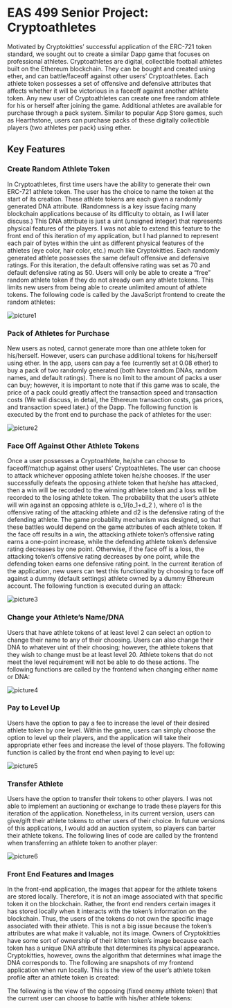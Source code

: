 # EAS 499 Senior Project: Cryptoathletes

Motivated by Cryptokitties’ successful application of the ERC-721 token standard, we sought out to create a similar Dapp game that focuses on professional athletes. Cryptoathletes are digital, collectible football athletes built on the Ethereum blockchain. They can be bought and created using ether, and can battle/faceoff against other users’ Cryptoathletes. Each athlete token possesses a set of offensive and defensive attributes that affects whether it will be victorious in a faceoff against another athlete token. Any new user of Cryptoathletes can create one free random athlete for his or herself after joining the game. Additional athletes are available for purchase through a pack system. Similar to popular App Store games, such as Hearthstone, users can purchase packs of these digitally collectible players (two athletes per pack) using ether. 

## Key Features 

### Create Random Athlete Token

In Cryptoathletes, first time users have the ability to generate their own ERC-721 athlete token. The user has the choice to name the token at the start of its creation. These athlete tokens are each given a randomly generated DNA attribute. (Randomness is a key issue facing many blockchain applications because of its difficulty to obtain, as I will later discuss.) This DNA attribute is just a uint (unsigned integer) that represents physical features of the players. I was not able to extend this feature to the front end of this iteration of my application, but I had planned to represent each pair of bytes within the uint as different physical features of the athletes (eye color, hair color, etc.) much like Cryptokitties. Each randomly generated athlete possesses the same default offensive and defensive ratings. For this iteration, the default offensive rating was set as 70 and default defensive rating as 50. Users will only be able to create a “free” random athlete token if they do not already own any athlete tokens. This limits new users from being able to create unlimited amount of athlete tokens. The following code is called by the JavaScript frontend to create the random athletes:

![picture1](https://user-images.githubusercontent.com/10999750/41308986-42239296-6e32-11e8-8fad-4f05e070d9a4.png)

### Pack of Athletes for Purchase

New users as noted, cannot generate more than one athlete token for his/herself. However, users can purchase additional tokens for his/herself using ether. In the app, users can pay a fee (currently set at 0.08 ether) to buy a pack of two randomly generated (both have random DNAs, random names, and default ratings). There is no limit to the amount of packs a user can buy; however, it is important to note that if this game was to scale, the price of a pack could greatly affect the transaction speed and transaction costs (We will discuss, in detail, the Ethereum transaction costs, gas prices, and transaction speed later.) of the Dapp. The following function is executed by the front end to purchase the pack of athletes for the user:

![picture2](https://user-images.githubusercontent.com/10999750/41309317-586db09e-6e33-11e8-9e31-c05cd68f1b9e.png)

### Face Off Against Other Athlete Tokens

Once a user possesses a Cryptoathlete, he/she can choose to faceoff/matchup against other users’ Cryptoathletes. The user can choose to attack whichever opposing athlete token he/she chooses. If the user successfully defeats the opposing athlete token that he/she has attacked, then a win will be recorded to the winning athlete token and a loss will be recorded to the losing athlete token. The probability that the user’s athlete will win against an opposing athlete is o_1/(o_1+d_2 ), where o1 is the offensive rating of the attacking athlete and d2 is the defensive rating of the defending athlete. The game probability mechanism was designed, so that these battles would depend on the game attributes of each athlete token. If the face off results in a win, the attacking athlete token’s offensive rating earns a one-point increase, while the defending athlete token’s defensive rating decreases by one point. Otherwise, if the face off is a loss, the attacking token’s offensive rating decreases by one point, while the defending token earns one defensive rating point. In the current iteration of the application, new users can test this functionality by choosing to face off against a dummy (default settings) athlete owned by a dummy Ethereum account. The following function is executed during an attack:

![picture3](https://user-images.githubusercontent.com/10999750/41309391-8c14fa92-6e33-11e8-9042-42a779c03044.png)


### Change your Athlete’s Name/DNA

Users that have athlete tokens of at least level 2 can select an option to change their name to any of their choosing. Users can also change their DNA to whatever uint of their choosing; however, the athlete tokens that they wish to change must be at least level 20. Athlete tokens that do not meet the level requirement will not be able to do these actions. The following functions are called by the frontend when changing either name or DNA:

![picture4](https://user-images.githubusercontent.com/10999750/41309464-b815d47c-6e33-11e8-9c14-ee583a546c63.png)

### Pay to Level Up

Users have the option to pay a fee to increase the level of their desired athlete token by one level. Within the game, users can simply choose the option to level up their players, and the application will take their appropriate ether fees and increase the level of those players. The following function is called by the front end when paying to level up:

![picture5](https://user-images.githubusercontent.com/10999750/41309513-cee3f1d4-6e33-11e8-9487-e30c5a1ce943.png)

### Transfer Athlete

Users have the option to transfer their tokens to other players. I was not able to implement an auctioning or exchange to trade these players for this iteration of the application. Nonetheless, in its current version, users can give/gift their athlete tokens to other users of their choice. In future versions of this applications, I would add an auction system, so players can barter their athlete tokens. The following lines of code are called by the frontend when transferring an athlete token to another player:

![picture6](https://user-images.githubusercontent.com/10999750/41309552-e85ee416-6e33-11e8-8289-bcd25a8356ec.png)

### Front End Features and Images

In the front-end application, the images that appear for the athlete tokens are stored locally. Therefore, it is not an image associated with that specific token it on the blockchain. Rather, the front end renders certain images it has stored locally when it interacts with the token’s information on the blockchain. Thus, the users of the tokens do not own the specific image associated with their athlete. This is not a big issue because the token’s attributes are what make it valuable, not its image. Owners of Cryptokitties have some sort of ownership of their kitten token’s image because each token has a unique DNA attribute that determines its physical appearance. Cryptokitties, however, owns the algorithm that determines what image the DNA corresponds to. The following are snapshots of my frontend application when run locally. This is the view of the user’s athlete token profile after an athlete token is created:

The following is the view of the opposing (fixed enemy athlete token) that the current user can choose to battle with his/her athlete tokens:


